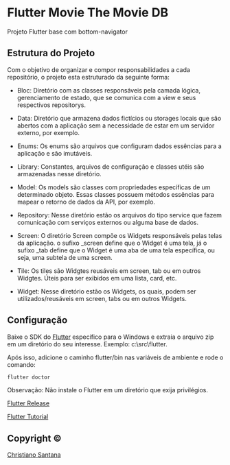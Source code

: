 # Flutter Movie The Movie DB
Projeto Flutter base com bottom-navigator

## Estrutura do Projeto

Com o objetivo de organizar e compor responsabilidades a cada repositório, o projeto
esta estruturado da seguinte forma:

- Bloc:
Diretório com as classes responsáveis pela camada lógica, gerenciamento de estado, que se comunica com a view e
seus respectivos repositorys.

- Data:
Diretório que armazena dados fictícios ou storages locais que são abertos com a aplicação
sem a necessidade de estar em um servidor externo, por exemplo.

- Enums:
Os enums são arquivos que configuram dados essências para a aplicação e são imutáveis.

- Library:
Constantes, arquivos de configuração e classes utéis são armazenadas nesse diretório.

- Model:
Os models são classes com propriedades específicas de um determinado objeto. Essas classes
possuem métodos essências para mapear o retorno de dados da API, por exemplo.

- Repository:
Nesse diretório estão os arquivos do tipo service que fazem comunicação com serviços externos ou alguma base de dados.

- Screen:
O diretório Screen compõe os Widgets responsáveis pelas telas da aplicação. o sufixo _screen define que
o Widget é uma tela, já o sufixo _tab define que o Widget é uma aba de uma tela específica, ou seja, uma subtela de uma screen.

- Tile:
Os tiles são Widgtes reusáveis em screen, tab ou em outros Widgtes. Úteis para ser exibidos em uma lista, card, etc.

- Widget:
Nesse diretório estão os Widgets, os quais, podem ser utilizados/reusáveis em screen, tabs ou em outros Widgets.

## Configuração

Baixe o SDK do [Flutter](https://flutter.dev/docs/get-started/install/windows) específico para o Windows e extraia o arquivo zip em um diretório do seu interesse. Exemplo: c:\src\flutter.

Após isso, adicione o caminho flutter/bin nas variáveis de ambiente e rode o comando:

```bash
flutter doctor
```
Observação: Não instale o Flutter em um diretório que exija privilégios.

[Flutter Release](https://flutter.dev/docs/development/tools/sdk/releases)

[Flutter Tutorial](https://flutter.dev/docs/cookbook)



## Copyright ©

[Christiano Santana](https://www.linkedin.com/in/christiano-santana-7b090628)
